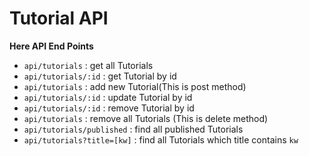 # Tutorial API

**Here API End Points**
- `api/tutorials` : get all Tutorials
- `api/tutorials/:id` : get Tutorial by id
- `api/tutorials` : add new Tutorial(This is post method)
- `api/tutorials/:id` : update Tutorial by id
- `api/tutorials/:id` : remove Tutorial by id
- `api/tutorials` : remove all Tutorials (This is delete method)
- `api/tutorials/published` : find all published Tutorials
- `api/tutorials?title=[kw]` : find all Tutorials which title contains `kw`